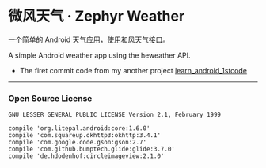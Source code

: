 # 微风天气 · Zephyr Weather

一个简单的 Android 天气应用，使用和风天气接口。

A simple Android weather app using the heweather API.

* The firet commit code from my another project [learn_android_1stcode](https://github.com/canwdev/learn_android_1stcode)

---

### Open Source License

```
GNU LESSER GENERAL PUBLIC LICENSE Version 2.1, February 1999
```

```
compile 'org.litepal.android:core:1.6.0'
compile 'com.squareup.okhttp3:okhttp:3.4.1'
compile 'com.google.code.gson:gson:2.7'
compile 'com.github.bumptech.glide:glide:3.7.0'
compile 'de.hdodenhof:circleimageview:2.1.0'
```